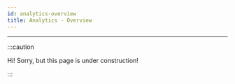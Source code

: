 ```yaml
---
id: analytics-overview
title: Analytics - Overview
---
```


----------------

:::caution

Hi! Sorry, but this page is under construction!

:::